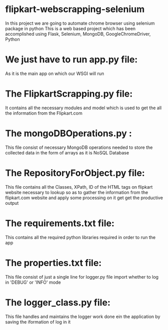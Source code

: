 # flipkart-webscrapping-selenium

In this project we are going to automate chrome browser using selenium package in python
This is a web based project which has been accomplished using Flask, Selenium, MongoDB, GoogleChromeDriver, Python

# We just have to run app.py file:
  As it is the main app on which our WSGI will run

# The FlipkartScrapping.py file:
  It contains all the necessary modules and model which is used to get the all the information from the Flipkart.com
 
# The mongoDBOperations.py :
  This file consist of necessary MongoDB operations needed to store the collected data
  in the form of arrays as it is NoSQL Database

# The RepositoryForObject.py file:
  This file contains all the Classes, XPath, ID of the HTML tags on flipkart website necessary to lookup so as to 
  gather the information from the flipkart.com website and apply some processing on it get get the productive output


# The requirements.txt file:
  This contains all the required python libraries required in order to run the app
 
#  The properties.txt file:
  This file consist of just a single line for logger.py file import
  whether to log in 'DEBUG' or 'INFO' mode
  
#  The logger_class.py file:
  This file handles and maintains the logger work done ein the application by saving the iformation of log in it
